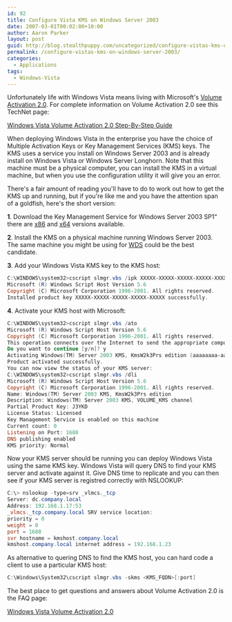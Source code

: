```yaml
---
id: 92
title: Configure Vista KMS on Windows Server 2003
date: 2007-03-01T00:02:00+10:00
author: Aaron Parker
layout: post
guid: http://blog.stealthpuppy.com/uncategorized/configure-vistas-kms-on-windows-server-2003
permalink: /configure-vistas-kms-on-windows-server-2003/
categories:
  - Applications
tags:
  - Windows-Vista
---
```

Unfortunately life with Windows Vista means living with Microsoft's [Volume Activation 2.0](http://www.microsoft.com/technet/windowsvista/plan/faq.mspx). For complete information on Volume Activation 2.0 see this TechNet page:

[Windows Vista Volume Activation 2.0 Step-By-Step Guide](http://www.microsoft.com/technet/windowsvista/plan/volact1.mspx)

When deploying Windows Vista in the enterprise you have the choice of Multiple Activation Keys or Key Management Services (KMS) keys. The KMS uses a service you install on Windows Server 2003 and is already install on Windows Vista or Windows Server Longhorn. Note that this machine must be a physical computer, you can install the KMS in a virtual machine, but when you use the configuration utility it will give you an error.

There's a fair amount of reading you'll have to do to work out how to get the KMS up and running, but if you're like me and you have the attention span of a goldfish, here's the short version:

**1**. Download the Key Management Service for Windows Server 2003 SP1“ there are [x86](http://www.microsoft.com/downloads/details.aspx?FamilyID=81d1cb89-13bd-4250-b624-2f8c57a1ae7b&DisplayLang=en) and [x64](http://www.microsoft.com/downloads/details.aspx?FamilyID=03fe69b2-6244-471c-80d2-b4171fb1d7a5&DisplayLang=en) versions available.

**2**. Install the KMS on a physical machine running Windows Server 2003. The same machine you might be using for [WDS](http://technet.microsoft.com/en-us/windowsvista/aa905118.aspx) could be the best candidate.

**3**. Add your Windows Vista KMS key to the KMS host:

```powershell
C:\WINDOWS\system32>cscript slmgr.vbs /ipk XXXXX-XXXXX-XXXXX-XXXXX-XXXXX
Microsoft (R) Windows Script Host Version 5.6
Copyright (C) Microsoft Corporation 1996-2001. All rights reserved.
Installed product key XXXXX-XXXXX-XXXXX-XXXXX-XXXXX successfully.
```

**4**. Activate your KMS host with Microsoft:

```powershell
C:\WINDOWS\system32>cscript slmgr.vbs /ato
Microsoft (R) Windows Script Host Version 5.6
Copyright (C) Microsoft Corporation 1996-2001. All rights reserved.
This operation connects over the Internet to send the appropriate computer information, such as the types of hardware you are using and the product ID, to the Microsoft activation server. By using this Software, you consent to the transmission of this information. Microsoft does not use the information to identify or contact you.
Do you want to continue [y/n]? y
Activating Windows(TM) Server 2003 KMS, KmsW2k3Prs edition (aaaaaaaa-aaaa-aaaa-aaaa-aaaaaaaaaaaa) ...
Product activated successfully.
You can now view the status of your KMS server:
C:\WINDOWS\system32>cscript slmgr.vbs /dli
Microsoft (R) Windows Script Host Version 5.6
Copyright (C) Microsoft Corporation 1996-2001. All rights reserved.
Name: Windows(TM) Server 2003 KMS, KmsW2k3Prs edition
Description: Windows(TM) Server 2003 KMS, VOLUME_KMS channel
Partial Product Key: J3YKD
License Status: Licensed
Key Management Service is enabled on this machine
Current count: 0
Listening on Port: 1688
DNS publishing enabled
KMS priority: Normal
```

Now your KMS server should be running you can deploy Windows Vista using the same KMS key. Windows Vista will query DNS to find your KMS server and activate against it. Give DNS time to replicate and you can then see if your KMS server is registred correctly with NSLOOKUP:

```powershell
C:\> nslookup -type=srv _vlmcs._tcp
Server: dc.company.local
Address: 192.168.1.17:53
_vlmcs._tcp.company.local SRV service location:
priority = 0
weight = 0
port = 1688
svr hostname = kmshost.company.local
kmshost.company.local internet address = 192.168.1.23
```

As alternative to quering DNS to find the KMS host, you can hard code a client to use a particular KMS host:

```powershell
C:\Windows\System32\cscript slmgr.vbs -skms <KMS_FQDN>[:port]
```

The best place to get questions and answers about Volume Activation 2.0 is the FAQ page:

[Windows Vista Volume Activation 2.0](http://www.microsoft.com/technet/windowsvista/plan/faq.mspx)
